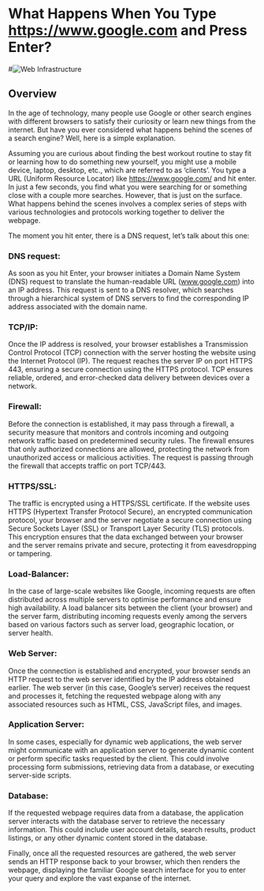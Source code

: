 # What Happens When You Type https://www.google.com and Press Enter?
#![Web Infrastructure](https://miro.medium.com/v2/resize:fit:4800/format:webp/1*8fYWPF2cy8HwTurc_2UF3w.jpeg)

## Overview

In the age of technology, many people use Google or other search engines with different browsers to satisfy their curiosity or learn new things from the internet. But have you ever considered what happens behind the scenes of a search engine? Well, here is a simple explanation.

Assuming you are curious about finding the best workout routine to stay fit or learning how to do something new yourself, you might use a mobile device, laptop, desktop, etc., which are referred to as ‘clients’. You type a URL (Uniform Resource Locator) like https://www.google.com/ and hit enter. In just a few seconds, you find what you were searching for or something close with a couple more searches. However, that is just on the surface. What happens behind the scenes involves a complex series of steps with various technologies and protocols working together to deliver the webpage.

The moment you hit enter, there is a DNS request, let’s talk about this one:

### DNS request:

As soon as you hit Enter, your browser initiates a Domain Name System (DNS) request to translate the human-readable URL (www.google.com) into an IP address. This request is sent to a DNS resolver, which searches through a hierarchical system of DNS servers to find the corresponding IP address associated with the domain name.

### TCP/IP:

Once the IP address is resolved, your browser establishes a Transmission Control Protocol (TCP) connection with the server hosting the website using the Internet Protocol (IP). The request reaches the server IP on port HTTPS 443, ensuring a secure connection using the HTTPS protocol. TCP ensures reliable, ordered, and error-checked data delivery between devices over a network.

### Firewall:

Before the connection is established, it may pass through a firewall, a security measure that monitors and controls incoming and outgoing network traffic based on predetermined security rules. The firewall ensures that only authorized connections are allowed, protecting the network from unauthorized access or malicious activities. The request is passing through the firewall that accepts traffic on port TCP/443.

### HTTPS/SSL:

The traffic is encrypted using a HTTPS/SSL certificate. If the website uses HTTPS (Hypertext Transfer Protocol Secure), an encrypted communication protocol, your browser and the server negotiate a secure connection using Secure Sockets Layer (SSL) or Transport Layer Security (TLS) protocols. This encryption ensures that the data exchanged between your browser and the server remains private and secure, protecting it from eavesdropping or tampering.

### Load-Balancer:

In the case of large-scale websites like Google, incoming requests are often distributed across multiple servers to optimise performance and ensure high availability. A load balancer sits between the client (your browser) and the server farm, distributing incoming requests evenly among the servers based on various factors such as server load, geographic location, or server health.

### Web Server:

Once the connection is established and encrypted, your browser sends an HTTP request to the web server identified by the IP address obtained earlier. The web server (in this case, Google’s server) receives the request and processes it, fetching the requested webpage along with any associated resources such as HTML, CSS, JavaScript files, and images.

### Application Server:

In some cases, especially for dynamic web applications, the web server might communicate with an application server to generate dynamic content or perform specific tasks requested by the client. This could involve processing form submissions, retrieving data from a database, or executing server-side scripts.

### Database:

If the requested webpage requires data from a database, the application server interacts with the database server to retrieve the necessary information. This could include user account details, search results, product listings, or any other dynamic content stored in the database.

Finally, once all the requested resources are gathered, the web server sends an HTTP response back to your browser, which then renders the webpage, displaying the familiar Google search interface for you to enter your query and explore the vast expanse of the internet.
